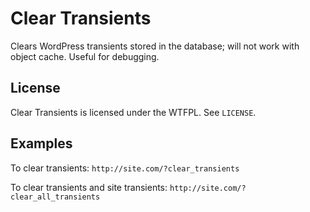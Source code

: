 # Clear Transients


Clears WordPress transients stored in the database; will not work with object cache. Useful for debugging.


## License

Clear Transients is licensed under the WTFPL. See `LICENSE`.

## Examples

To clear transients:
`http://site.com/?clear_transients`

To clear transients and site transients:
`http://site.com/?clear_all_transients`
